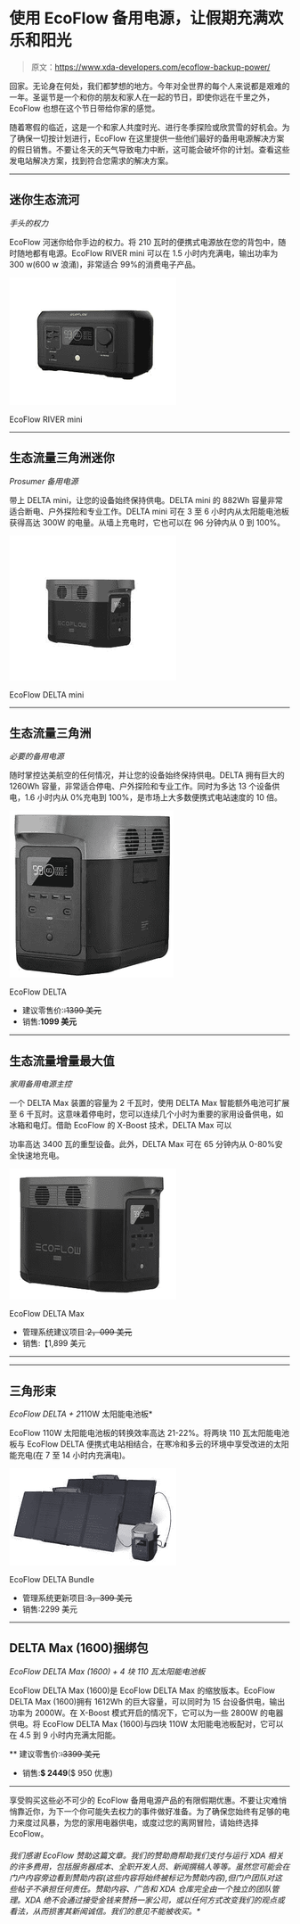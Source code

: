 # 使用 EcoFlow 备用电源，让假期充满欢乐和阳光

> 原文：<https://www.xda-developers.com/ecoflow-backup-power/>

回家。无论身在何处，我们都梦想的地方。今年对全世界的每个人来说都是艰难的一年。圣诞节是一个和你的朋友和家人在一起的节日，即使你远在千里之外，EcoFlow 也想在这个节日带给你家的感觉。

随着寒假的临近，这是一个和家人共度时光、进行冬季探险或欣赏雪的好机会。为了确保一切按计划进行，EcoFlow 在这里提供一些他们最好的备用电源解决方案的假日销售。不要让冬天的天气导致电力中断，这可能会破坏你的计划。查看这些发电站解决方案，找到符合您需求的解决方案。

* * *

## 迷你生态流河

*手头的权力*

EcoFlow 河迷你给你手边的权力。将 210 瓦时的便携式电源放在您的背包中，随时随地都有电源。EcoFlow RIVER mini 可以在 1.5 小时内充满电，输出功率为 300 w(600 w 浪涌)，非常适合 99%的消费电子产品。

 <picture>![](img/06ebbfb501e78bb5f3cb6832cfea0c1f.png)</picture> 

EcoFlow RIVER mini

* * *

## 生态流量三角洲迷你

*Prosumer 备用电源*

带上 DELTA mini，让您的设备始终保持供电。DELTA mini 的 882Wh 容量非常适合断电、户外探险和专业工作。DELTA mini 可在 3 至 6 小时内从太阳能电池板获得高达 300W 的电量。从墙上充电时，它也可以在 96 分钟内从 0 到 100%。

 <picture>![Ecoflow Delta Mini](img/325ff92df22b61aec4ffb3fdbd4c8ae9.png)</picture> 

EcoFlow DELTA mini

* * *

## 生态流量三角洲

*必要的备用电源*

随时掌控达美航空的任何情况，并让您的设备始终保持供电。DELTA 拥有巨大的 1260Wh 容量，非常适合停电、户外探险和专业工作。同时为多达 13 个设备供电，1.6 小时内从 0%充电到 100%，是市场上大多数便携式电站速度的 10 倍。

 <picture>![](img/121fae57f9579e395a9b2fe1422e1b73.png)</picture> 

EcoFlow DELTA

*   建议零售价:~~:1399 美元~~
*   销售:**1099 美元**

* * *

## 生态流量增量最大值

*家用备用电源主控*

一个 DELTA Max 装置的容量为 2 千瓦时，使用 DELTA Max 智能额外电池可扩展至 6 千瓦时。这意味着停电时，您可以连续几个小时为重要的家用设备供电，如冰箱和电灯。借助 EcoFlow 的 X-Boost 技术，DELTA Max 可以

功率高达 3400 瓦的重型设备。此外，DELTA Max 可在 65 分钟内从 0-80%安全快速地充电。

 <picture>![](img/ec4abd6909f786a988e9dfd2c6a349be.png)</picture> 

EcoFlow DELTA Max

*   管理系统建议项目:~~2，099 美元~~
*   销售:【1,899 美元

* * *

* * *

## 三角形束

*EcoFlow DELTA + 2*110W 太阳能电池板*

EcoFlow 110W 太阳能电池板的转换效率高达 21-22%。将两块 110 瓦太阳能电池板与 EcoFlow DELTA 便携式电站相结合，在寒冷和多云的环境中享受改进的太阳能充电(在 7 至 14 小时内充满电)。

 <picture>![EcoFlow Delta Bundle](img/c31db3a36fd820ceb46c4074252c5865.png)</picture> 

EcoFlow DELTA Bundle

*   管理系统更新项目:~~3，399 美元~~
*   销售:2299 美元

* * *

## DELTA Max (1600)捆绑包

*EcoFlow DELTA Max (1600) + 4 块 110 瓦太阳能电池板*

EcoFlow DELTA Max (1600)是 EcoFlow DELTA Max 的缩放版本。EcoFlow DELTA Max (1600)拥有 1612Wh 的巨大容量，可以同时为 15 台设备供电，输出功率为 2000W。在 X-Boost 模式开启的情况下，它可以为一些 2800W 的电器供电。将 EcoFlow DELTA Max (1600)与四块 110W 太阳能电池板配对，它可以在 4.5 到 9 小时内充满太阳能。

 **   建议零售价:~~:3399 美元~~
*   销售:**$ 2449**($ 950 优惠)

* * *

享受购买这些必不可少的 EcoFlow 备用电源产品的有限假期优惠。不要让灾难悄悄靠近你，为下一个你可能失去权力的事件做好准备。为了确保您始终有足够的电力来度过风暴，为您的家用电器供电，或度过您的离网冒险，请始终选择 EcoFlow。

###### *我们感谢 EcoFlow 赞助这篇文章。我们的赞助商帮助我们支付与运行 XDA 相关的许多费用，包括服务器成本、全职开发人员、新闻撰稿人等等。虽然您可能会在门户内容旁边看到赞助内容(这些内容将始终被标记为赞助内容),但门户团队对这些帖子不承担任何责任。赞助内容、广告和 XDA 仓库完全由一个独立的团队管理。XDA 绝不会通过接受金钱来赞扬一家公司，或以任何方式改变我们的观点或看法，从而损害其新闻诚信。我们的意见不能被收买。**